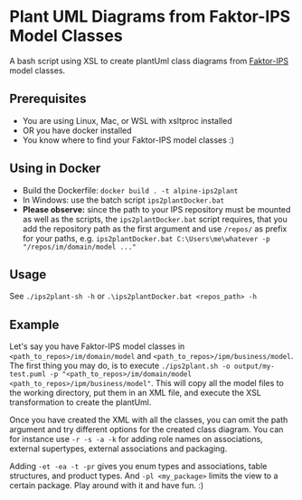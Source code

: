 # Plant UML Diagrams from Faktor-IPS Model Classes

A bash script using XSL to create plantUml class diagrams from [Faktor-IPS](https://github.com/faktorips) model classes.

## Prerequisites
* You are using Linux, Mac, or WSL with xsltproc installed 
* OR you have docker installed
* You know where to find your Faktor-IPS model classes :)

## Using in Docker
* Build the Dockerfile:  `docker build . -t alpine-ips2plant`
* In Windows: use the batch script `ips2plantDocker.bat`
* **Please observe:** since the path to your IPS repository must be mounted as well as the scripts, the `ips2plantDocker.bat` script requires, that you add the repository path as the first argument and use `/repos/` as prefix for your paths, e.g. `ips2plantDocker.bat C:\Users\me\whatever -p "/repos/im/domain/model ..."`

## Usage
See `./ips2plant-sh -h` or `.\ips2plantDocker.bat <repos_path> -h`

## Example
Let's say you have Faktor-IPS model classes in `<path_to_repos>/im/domain/model` and `<path_to_repos>/ipm/business/model`.
The first thing you may do, is to execute `./ips2plant.sh -o output/my-test.puml -p "<path_to_repos>/im/domain/model <path_to_repos>/ipm/business/model"`. 
This will copy all the model files to the working directory, put them in an XML file, and execute the XSL transformation to create the plantUml. 

Once you have created the XML with all the classes, you can omit the path argument and try different options for the created class diagram. You can for instance use `-r -s -a -k` for adding role names on associations, external supertypes, external associations and packaging. 

Adding `-et -ea -t -pr` gives you enum types and associations, table structures, and product types. And `-pl <my_package>` limits the view to a certain package. Play around with it and have fun. :)

